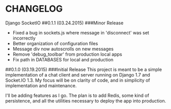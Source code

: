# CHANGELOG
Django SocketIO
##0.1.1 (03.24.2015)
###Minor Release
* Fixed a bug in sockets.js where message in 'disconnect' was set incorrectly
* Better organization of configuration files
* Message div now autoscrolls on new messages
* Remove 'debug_toolbar' from production local apps
* Fix path in DATABASES for local and production

##0.1.0 (03.19.2015)
###Initial Release
This project is meant to be a simple implementation of a chat client and server
running on Django 1.7 and Socket.IO 1.3. My focus will be on clarity of code,
and in simplicity of implementation and maintenance.

I'll be adding features as I go. The plan is to add Redis, some kind of
persistence, and all the utilities necessary to deploy the app into production.
